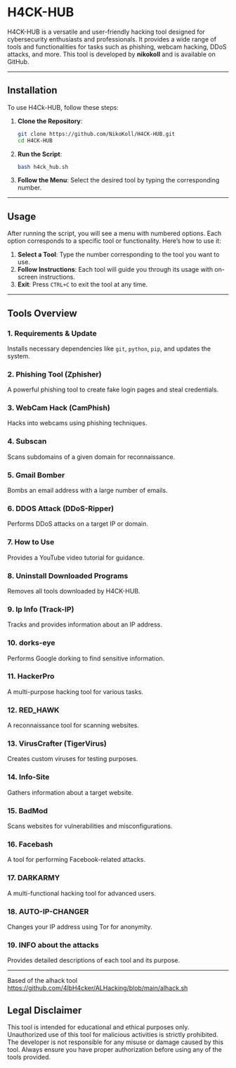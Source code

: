 # H4CK-HUB

H4CK-HUB is a versatile and user-friendly hacking tool designed for cybersecurity enthusiasts and professionals. It provides a wide range of tools and functionalities for tasks such as phishing, webcam hacking, DDoS attacks, and more. This tool is developed by **nikokoll** and is available on GitHub.

---

## Installation

To use H4Ck-HUB, follow these steps:

1. **Clone the Repository**:
   ```bash
   git clone https://github.com/NikoKoll/H4CK-HUB.git
   cd H4CK-HUB
   ```

2. **Run the Script**:
   ```bash
   bash h4ck_hub.sh
   ```

3. **Follow the Menu**: Select the desired tool by typing the corresponding number.

---

## Usage

After running the script, you will see a menu with numbered options. Each option corresponds to a specific tool or functionality. Here’s how to use it:

1. **Select a Tool**: Type the number corresponding to the tool you want to use.
2. **Follow Instructions**: Each tool will guide you through its usage with on-screen instructions.
3. **Exit**: Press `CTRL+C` to exit the tool at any time.

---

## Tools Overview

### 1. Requirements & Update
Installs necessary dependencies like `git`, `python`, `pip`, and updates the system.

### 2. Phishing Tool (Zphisher)
A powerful phishing tool to create fake login pages and steal credentials.

### 3. WebCam Hack (CamPhish)
Hacks into webcams using phishing techniques.

### 4. Subscan
Scans subdomains of a given domain for reconnaissance.

### 5. Gmail Bomber
Bombs an email address with a large number of emails.

### 6. DDOS Attack (DDoS-Ripper)
Performs DDoS attacks on a target IP or domain.

### 7. How to Use
Provides a YouTube video tutorial for guidance.

### 8. Uninstall Downloaded Programs
Removes all tools downloaded by H4CK-HUB.

### 9. Ip Info (Track-IP)
Tracks and provides information about an IP address.

### 10. dorks-eye
Performs Google dorking to find sensitive information.

### 11. HackerPro
A multi-purpose hacking tool for various tasks.

### 12. RED_HAWK
A reconnaissance tool for scanning websites.

### 13. VirusCrafter (TigerVirus)
Creates custom viruses for testing purposes.

### 14. Info-Site
Gathers information about a target website.

### 15. BadMod
Scans websites for vulnerabilities and misconfigurations.

### 16. Facebash
A tool for performing Facebook-related attacks.

### 17. DARKARMY
A multi-functional hacking tool for advanced users.

### 18. AUTO-IP-CHANGER
Changes your IP address using Tor for anonymity.

### 19. INFO about the attacks
Provides detailed descriptions of each tool and its purpose.

---

Based of the alhack tool https://github.com/4lbH4cker/ALHacking/blob/main/alhack.sh

## Legal Disclaimer

This tool is intended for educational and ethical purposes only. Unauthorized use of this tool for malicious activities is strictly prohibited. The developer is not responsible for any misuse or damage caused by this tool. Always ensure you have proper authorization before using any of the tools provided.
